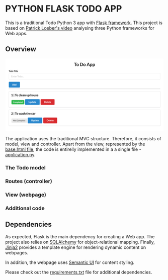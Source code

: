 # PYTHON FLASK TODO APP
This is a traditional Todo Python 3 app with [Flask framework](https://flask.palletsprojects.com). This project is based on [Patrick Loeber's video](https://www.youtube.com/watch?v=3vfum74ggHE) analysing three Python frameworks for Web apps.

## Overview
<img src="./docs/main.png" />

The application uses the traditional MVC structure. Therefore, it consists of model, view and controller. Apart from the view, represented by the [base.html file](./templates/base.html), the code is entirelly implemented in a a single file - [application.py](./application.py).

### The Todo model

### Routes (controller)

### View (webpage)

### Additional code

## Dependencies
As expected, Flask is the main dependency for creating a Web app. The project also relies on [SQLAlchemy](https://www.sqlalchemy.org) for object-relational mapping. Finally, [Jinja2](https://palletsprojects.com/p/jinja/) provides a template engine for rendering dynamic content on webpages.

In addition, the webpage uses [Semantic UI](https://semantic-ui.com) for content styling.

Please check out the [requirements.txt](./requirements.txt) file for additional dependencies.
